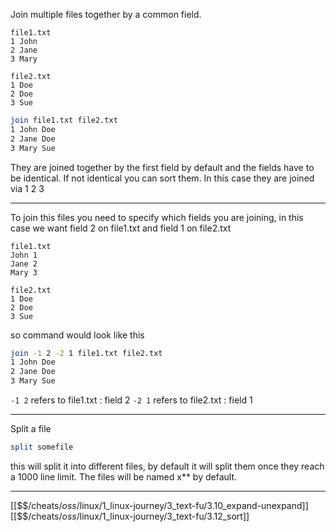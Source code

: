 Join multiple files together by a common field.

``` 
file1.txt
1 John
2 Jane
3 Mary

file2.txt
1 Doe
2 Doe
3 Sue
```

``` bash
join file1.txt file2.txt
1 John Doe
2 Jane Doe
3 Mary Sue
```

They are joined together by the first field by default and the fields have to be identical.
If not identical you can sort them. In this case they are joined via 1 2 3 

---
To join this files you need to specify which fields you are joining, 
in this case we want field 2 on file1.txt and field 1 on file2.txt

``` 
file1.txt
John 1
Jane 2
Mary 3

file2.txt
1 Doe
2 Doe
3 Sue
```

so command would look like this

``` bash
join -1 2 -2 1 file1.txt file2.txt
1 John Doe
2 Jane Doe
3 Mary Sue
```

`-1 2` refers to file1.txt : field 2
`-2 1` refers to file2.txt : field 1

---
Split a file 

``` bash
split somefile
```

this will split it into different files, 
by default it will split them once they reach a 1000 line limit. 
The files will be named x** by default.

---
[[$$$/$cheats/$oss/$linux/1_linux-journey/3_text-fu/3.10_expand-unexpand]]
[[$$$/$cheats/$oss/$linux/1_linux-journey/3_text-fu/3.12_sort]]